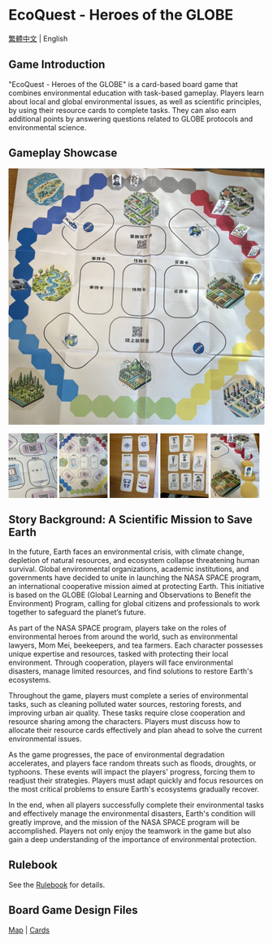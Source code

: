 # EcoQuest - Heroes of the GLOBE

[繁體中文](README.md) | English

## **Game Introduction**

"EcoQuest - Heroes of the GLOBE" is a card-based board game that combines environmental education with task-based gameplay. Players learn about local and global environmental issues, as well as scientific principles, by using their resource cards to complete tasks. They can also earn additional points by answering questions related to GLOBE protocols and environmental science.

## **Gameplay Showcase**

![map](./asset/map.png)

<div style="display: flex; flex-wrap: wrap; center;">
  <img src="asset/demo1.jpg" alt="Image 1" style="width: 19%; margin-right: 0.75%;">
  <img src="asset/demo2.jpg" alt="Image 2" style="width: 19%; margin-right: 0.75%;">
  <img src="asset/demo3.jpg" alt="Image 3" style="width: 19%; margin-right: 0.75%;">
  <img src="asset/demo4.jpg" alt="Image 4" style="width: 19%; margin-right: 0.75%;">
  <img src="asset/demo5.jpg" alt="Image 5" style="width: 19%; margin-right: 0.75%;">
</div>

## **Story Background: A Scientific Mission to Save Earth**

In the future, Earth faces an environmental crisis, with climate change, depletion of natural resources, and ecosystem collapse threatening human survival. Global environmental organizations, academic institutions, and governments have decided to unite in launching the NASA SPACE program, an international cooperative mission aimed at protecting Earth. This initiative is based on the GLOBE (Global Learning and Observations to Benefit the Environment) Program, calling for global citizens and professionals to work together to safeguard the planet’s future.

As part of the NASA SPACE program, players take on the roles of environmental heroes from around the world, such as environmental lawyers, Mom Mei, beekeepers, and tea farmers. Each character possesses unique expertise and resources, tasked with protecting their local environment. Through cooperation, players will face environmental disasters, manage limited resources, and find solutions to restore Earth's ecosystems.

Throughout the game, players must complete a series of environmental tasks, such as cleaning polluted water sources, restoring forests, and improving urban air quality. These tasks require close cooperation and resource sharing among the characters. Players must discuss how to allocate their resource cards effectively and plan ahead to solve the current environmental issues.

As the game progresses, the pace of environmental degradation accelerates, and players face random threats such as floods, droughts, or typhoons. These events will impact the players' progress, forcing them to readjust their strategies. Players must adapt quickly and focus resources on the most critical problems to ensure Earth's ecosystems gradually recover.

In the end, when all players successfully complete their environmental tasks and effectively manage the environmental disasters, Earth's condition will greatly improve, and the mission of the NASA SPACE program will be accomplished. Players not only enjoy the teamwork in the game but also gain a deep understanding of the importance of environmental protection.

## **Rulebook**

See the [Rulebook](./rule.md) for details.

## **Board Game Design Files**

[Map](./asset/map.pdf)  |  [Cards](./asset/cards.pdf)
